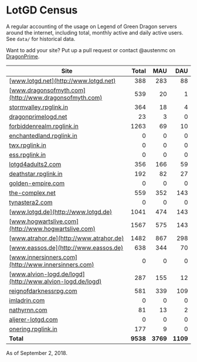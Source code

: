 # LotGD Census
A regular accounting of the usage on Legend of Green Dragon servers around the internet, including total, monthly active and daily active users. See `data/` for historical data.

Want to add your site? Put up a pull request or contact @austenmc on [DragonPrime](http://dragonprime.net).


Site | Total | MAU | DAU
--- | ---:| ---:| ---:
[www.lotgd.net](http://www.lotgd.net)|388|283|88
[www.dragonsofmyth.com](http://www.dragonsofmyth.com)|539|20|1
[stormvalley.rpglink.in](http://stormvalley.rpglink.in)|364|18|4
[dragonprimelogd.net](http://dragonprimelogd.net)|23|3|0
[forbiddenrealm.rpglink.in](http://forbiddenrealm.rpglink.in)|1263|69|10
[enchantedland.rpglink.in](http://enchantedland.rpglink.in)|0|0|0
[twx.rpglink.in](http://twx.rpglink.in)|0|0|0
[ess.rpglink.in](http://ess.rpglink.in)|0|0|0
[lotgd4adults2.com](http://lotgd4adults2.com)|356|166|59
[deathstar.rpglink.in](http://deathstar.rpglink.in)|192|82|27
[golden-empire.com](http://golden-empire.com)|0|0|0
[the-complex.net](http://the-complex.net)|559|352|143
[tynastera2.com](http://tynastera2.com)|0|0|0
[www.lotgd.de](http://www.lotgd.de)|1041|474|143
[www.hogwartslive.com](http://www.hogwartslive.com)|1567|575|143
[www.atrahor.de](http://www.atrahor.de)|1482|867|298
[www.eassos.de](http://www.eassos.de)|638|344|70
[www.innersinners.com](http://www.innersinners.com)|0|0|0
[www.alvion-logd.de/logd](http://www.alvion-logd.de/logd)|287|155|12
[reignofdarknessrpg.com](http://reignofdarknessrpg.com)|581|339|109
[imladrin.com](http://imladrin.com)|0|0|0
[nathyrnn.com](http://nathyrnn.com)|81|13|2
[aljerer-lotgd.com](http://aljerer-lotgd.com)|0|0|0
[onering.rpglink.in](http://onering.rpglink.in)|177|9|0
**Total**|**9538**|**3769**|**1109**

As of September 2, 2018.
